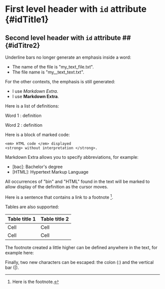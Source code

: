 First level header with `id` attribute {#idTitle1}
===========================================

## Second level header with `id` attribute ## {#idTitre2}

Underline bars no longer generate an emphasis inside a word:

- The name of the file is "my_text_file.txt".
- The file name is "my__text_text.txt".

For the other contexts, the emphasis is still generated:

- I use _Markdown Extra_.
- I use __Markdown Extra__.

Here is a list of definitions:

Word 1
: definition

Word 2
: definition

Here is a block of marked code:

~~~
<em> HTML code </em> displayed
<strong> without interpretation </strong>.
~~~

Markdown Extra allows you to specify abbreviations, for example:

* [bac]: Bachelor's degree
* [HTML]: Hypertext Markup Language

All occurrences of "bin" and "HTML" found in the text will be marked to allow display of the definition as the cursor moves.

Here is a sentence that contains a link to a footnote [^1].

Tables are also supported:

| Table title 1 | Table title 2 |
| ------------- | ------------- |
| Cell          | Cell          |
| Cell          | Cell          |

The footnote created a little higher can be defined anywhere in the text, for example here:

[^1]: Here is the footnote.

Finally, two new characters can be escaped: the colon (\:) and the vertical bar (\|).
